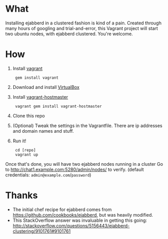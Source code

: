 # What

Installing ejabberd in a clustered fashion is kind of a pain. Created
through many hours of googling and trial-and-error, this Vagrant project
will start two ubuntu nodes, with ejabberd clustered. You're welcome.

# How

1. Install [vagrant](http://vagrantup.com/)

        gem install vagrant

2. Download and install [VirtualBox](http://www.virtualbox.org/)
3. Install [vagrant-hostmaster](https://github.com/mosaicxm/vagrant-hostmaster)
 
        vagrant gem install vagrant-hostmaster

4. Clone this repo
5. (Optional) Tweak the settings in the Vagrantfile. There are ip
   addresses and domain names and stuff.
5. Run it!

        cd [repo]
        vagrant up

Once that's done, you will have two ejabberd nodes running in a cluster
Go to http://chat1.example.com:5280/admin/nodes/ to verify.
(default credentials: `admin@example.com`/`password`)

# Thanks

* The initial chef recipe for ejabberd comes from
https://github.com/cookbooks/ejabberd, but was heavily modified.
* This StackOverflow answer was invaluable in getting this going:
http://stackoverflow.com/questions/5156443/ejabberd-clustering/9101761#9101761

